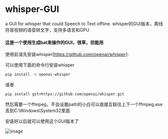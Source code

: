 # whisper-GUI
a GUI for whisper that could Speech to Text offline. whisper的GUI版本，离线将音视频的语音转文字，支持多语言和GPU

#### 这是一个使用生成bat来操作的GUI，很草，但能用

使用前请先安装whisper[https://github.com/openai/whisper]:

可以使用下面的命令行安装whisper

```bash
pip install -U openai-whisper
```

或者

```bash
pip install git+https://github.com/openai/whisper.git 
```

然后需要一个ffmpeg，不会设置path的小白可以直接互联往上下一个ffmpeg.exe丢到C:\Windows\System32里面

安装好以后就可以使用这个GUI版本了

![image](https://user-images.githubusercontent.com/82741331/213493215-c5fbe086-4cc1-443c-af6f-024a9e527654.png)

